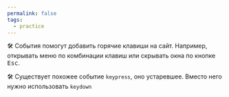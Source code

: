 ```yaml
---
permalink: false
tags:
  - practice
---
```



🛠 События помогут добавить горячие клавиши на сайт. Например, открывать меню по комбинации клавиш или скрывать окна по кнопке <kbd>Esc</kbd>.

🛠 Существует похожее событие `keypress`, оно устаревшее. Вместо него нужно использовать `keydown`
